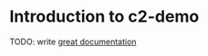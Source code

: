 # Introduction to c2-demo

TODO: write [great documentation](http://jacobian.org/writing/great-documentation/what-to-write/)

